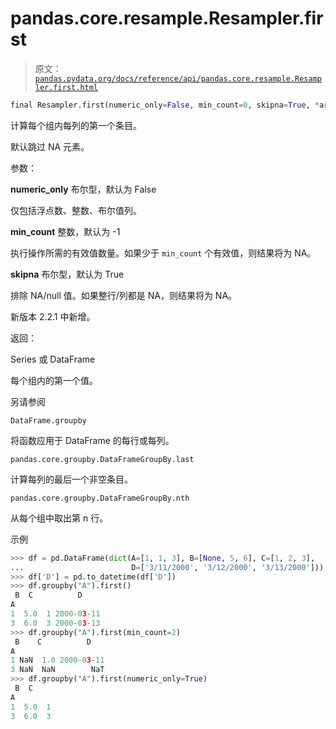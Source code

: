 # pandas.core.resample.Resampler.first

> 原文：[`pandas.pydata.org/docs/reference/api/pandas.core.resample.Resampler.first.html`](https://pandas.pydata.org/docs/reference/api/pandas.core.resample.Resampler.first.html)

```py
final Resampler.first(numeric_only=False, min_count=0, skipna=True, *args, **kwargs)
```

计算每个组内每列的第一个条目。

默认跳过 NA 元素。

参数： 

**numeric_only** 布尔型，默认为 False

仅包括浮点数、整数、布尔值列。

**min_count** 整数，默认为 -1

执行操作所需的有效值数量。如果少于 `min_count` 个有效值，则结果将为 NA。

**skipna** 布尔型，默认为 True

排除 NA/null 值。如果整行/列都是 NA，则结果将为 NA。

新版本 2.2.1 中新增。

返回：

Series 或 DataFrame

每个组内的第一个值。

另请参阅

`DataFrame.groupby`

将函数应用于 DataFrame 的每行或每列。

`pandas.core.groupby.DataFrameGroupBy.last`

计算每列的最后一个非空条目。

`pandas.core.groupby.DataFrameGroupBy.nth`

从每个组中取出第 n 行。

示例

```py
>>> df = pd.DataFrame(dict(A=[1, 1, 3], B=[None, 5, 6], C=[1, 2, 3],
...                        D=['3/11/2000', '3/12/2000', '3/13/2000']))
>>> df['D'] = pd.to_datetime(df['D'])
>>> df.groupby("A").first()
 B  C          D
A
1  5.0  1 2000-03-11
3  6.0  3 2000-03-13
>>> df.groupby("A").first(min_count=2)
 B    C          D
A
1 NaN  1.0 2000-03-11
3 NaN  NaN        NaT
>>> df.groupby("A").first(numeric_only=True)
 B  C
A
1  5.0  1
3  6.0  3 
```
